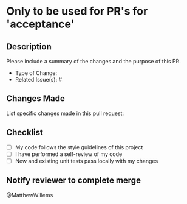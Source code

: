 # Only to be used for PR's for 'acceptance'

## Description

Please include a summary of the changes and the purpose of this PR.

- Type of Change:
- Related Issue(s): #

## Changes Made

List specific changes made in this pull request:

## Checklist

- [ ] My code follows the style guidelines of this project
- [ ] I have performed a self-review of my code
- [ ] New and existing unit tests pass locally with my changes

## Notify reviewer to complete merge
@MatthewWillems
